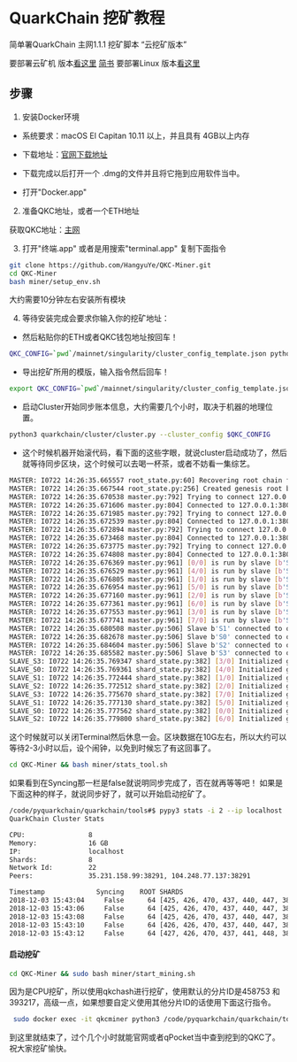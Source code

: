# QuarkChain 挖矿教程
简单署QuarkChain 主网1.1.1 挖矿脚本 “云挖矿版本”

要部署云矿机 版本[看这里](https://github.com/HangyuYe/QKC-Miner)
[简书](https://www.jianshu.com/p/14287ab02cf1)
要部署Linux 版本[看这里](https://github.com/HangyuYe/QKC-Miner/tree/master/linux)


## 步骤
1. 安装Docker环境

* 系统要求：macOS El Capitan 10.11 以上，并且具有 4GB以上内存

* 下载地址：[官网下载地址](https://store.docker.com/editions/community/docker-ce-desktop-mac)

* 下载完成以后打开一个 .dmg的文件并且将它拖到应用软件当中。

* 打开"Docker.app"

2. 准备QKC地址，或者一个ETH地址

获取QKC地址：[主网](https://mainnet.quarkchain.io)

3. 打开"终端.app" 或者是用搜索"terminal.app" 复制下面指令

```bash
git clone https://github.com/HangyuYe/QKC-Miner.git
cd QKC-Miner
bash miner/setup_env.sh
```
大约需要10分钟左右安装所有模块

4. 等待安装完成会要求你输入你的挖矿地址：

- 然后粘贴你的ETH或者QKC钱包地址按回车！

```bash
QKC_CONFIG=`pwd`/mainnet/singularity/cluster_config_template.json python3 quarkchain/tools/miner_address.py
```

- 导出挖矿所用的模版，输入指令然后回车！
```bash
export QKC_CONFIG=`pwd`/mainnet/singularity/cluster_config_template.json
```
- 启动Cluster开始同步账本信息，大约需要几个小时，取决于机器的地理位置。
```bash
python3 quarkchain/cluster/cluster.py --cluster_config $QKC_CONFIG
```
- 这个时候机器开始滚代码，看下面的这些字眼，就说cluster启动成功了，然后就等待同步区块，这个时候可以去喝一杯茶，或者不妨看一集综艺。
```bash
MASTER: I0722 14:26:35.665557 root_state.py:60] Recovering root chain from local database...
MASTER: I0722 14:26:35.667544 root_state.py:256] Created genesis root block
MASTER: I0722 14:26:35.670538 master.py:792] Trying to connect 127.0.0.1:38000
MASTER: I0722 14:26:35.671606 master.py:804] Connected to 127.0.0.1:38000
MASTER: I0722 14:26:35.671985 master.py:792] Trying to connect 127.0.0.1:38001
MASTER: I0722 14:26:35.672539 master.py:804] Connected to 127.0.0.1:38001
MASTER: I0722 14:26:35.672894 master.py:792] Trying to connect 127.0.0.1:38002
MASTER: I0722 14:26:35.673468 master.py:804] Connected to 127.0.0.1:38002
MASTER: I0722 14:26:35.673775 master.py:792] Trying to connect 127.0.0.1:38003
MASTER: I0722 14:26:35.674808 master.py:804] Connected to 127.0.0.1:38003
MASTER: I0722 14:26:35.676369 master.py:961] [0/0] is run by slave [b'S0']
MASTER: I0722 14:26:35.676529 master.py:961] [4/0] is run by slave [b'S0']
MASTER: I0722 14:26:35.676805 master.py:961] [1/0] is run by slave [b'S1']
MASTER: I0722 14:26:35.676954 master.py:961] [5/0] is run by slave [b'S1']
MASTER: I0722 14:26:35.677160 master.py:961] [2/0] is run by slave [b'S2']
MASTER: I0722 14:26:35.677361 master.py:961] [6/0] is run by slave [b'S2']
MASTER: I0722 14:26:35.677553 master.py:961] [3/0] is run by slave [b'S3']
MASTER: I0722 14:26:35.677741 master.py:961] [7/0] is run by slave [b'S3']
MASTER: I0722 14:26:35.680508 master.py:506] Slave b'S1' connected to other slaves successfully
MASTER: I0722 14:26:35.682678 master.py:506] Slave b'S0' connected to other slaves successfully
MASTER: I0722 14:26:35.684604 master.py:506] Slave b'S2' connected to other slaves successfully
MASTER: I0722 14:26:35.685582 master.py:506] Slave b'S3' connected to other slaves successfully
SLAVE_S3: I0722 14:26:35.769347 shard_state.py:382] [3/0] Initialized genensis state at root block 0 4036783e441eb5057bf2be96bf1fd4585ac49824de15c0d92a4c14a97886ca51, genesis block hash b8724a90a0de184ee6f934687a43af1155bfe931a75a3c313fcc676175b02b64
SLAVE_S0: I0722 14:26:35.769361 shard_state.py:382] [4/0] Initialized genensis state at root block 0 4036783e441eb5057bf2be96bf1fd4585ac49824de15c0d92a4c14a97886ca51, genesis block hash 8cfce6ea3c685462476721f22c8ca2ab8d99bc29871b19b0e879526bebc7c5f0
SLAVE_S1: I0722 14:26:35.772444 shard_state.py:382] [1/0] Initialized genensis state at root block 0 4036783e441eb5057bf2be96bf1fd4585ac49824de15c0d92a4c14a97886ca51, genesis block hash f02644bc2de0cd5e07b1a5fc0b2843a48722cf1156f7682e46d8290c79566a4a
SLAVE_S2: I0722 14:26:35.772512 shard_state.py:382] [2/0] Initialized genensis state at root block 0 4036783e441eb5057bf2be96bf1fd4585ac49824de15c0d92a4c14a97886ca51, genesis block hash dda81fc86497cd170440a27a24e8bb6e5ac5a5fb5379eef8b9d73f4af6d092a9
SLAVE_S3: I0722 14:26:35.775670 shard_state.py:382] [7/0] Initialized genensis state at root block 0 4036783e441eb5057bf2be96bf1fd4585ac49824de15c0d92a4c14a97886ca51, genesis block hash 81fb2c87d0c334a2d936abaa1c04044524fb54b539fe9f2fd79c4c4cdf828dc0
SLAVE_S1: I0722 14:26:35.777130 shard_state.py:382] [5/0] Initialized genensis state at root block 0 4036783e441eb5057bf2be96bf1fd4585ac49824de15c0d92a4c14a97886ca51, genesis block hash 4cdde426d9d9f948784cce5f6dd9071810e42e1f20f0e4d5beac9f888ce4c2c8
SLAVE_S0: I0722 14:26:35.777562 shard_state.py:382] [0/0] Initialized genensis state at root block 0 4036783e441eb5057bf2be96bf1fd4585ac49824de15c0d92a4c14a97886ca51, genesis block hash 04493a3c06261af970ca4fc33caa585fbcef11cdb73bb1e3be2a9f6b828a7a0f
SLAVE_S2: I0722 14:26:35.779800 shard_state.py:382] [6/0] Initialized genensis state at root block 0 4036783e441eb5057bf2be96bf1fd4585ac49824de15c0d92a4c14a97886ca51, genesis block hash 26d35714cc9fca44ec2af439636cc51fdd9a9a1de7da1253e3d5c0409d7404d7
```
这个时候就可以关闭Terminal然后休息一会。区块数据在10G左右，所以大约可以等待2-3小时以后，设个闹钟，以免到时候忘了有这回事了。

```bash
cd QKC-Miner && bash miner/stats_tool.sh
```
如果看到在Syncing那一栏是false就说明同步完成了，否在就再等等吧！
如果是下面这种的样子，就说同步好了，就可以开始启动挖矿了。
```bash
/code/pyquarkchain/quarkchain/tools#$ pypy3 stats -i 2 --ip localhost
QuarkChain Cluster Stats

CPU:                8
Memory:             16 GB
IP:                 localhost
Shards:             8
Network Id:         22
Peers:              35.231.158.99:38291, 104.248.77.137:38291

Timestamp             Syncing    ROOT SHARDS
2018-12-03 15:43:04     False      64 [425, 426, 470, 437, 440, 447, 387, 371]
2018-12-03 15:43:06     False      64 [425, 426, 470, 437, 440, 447, 387, 371]
2018-12-03 15:43:08     False      64 [425, 426, 470, 437, 440, 447, 387, 371]
2018-12-03 15:43:10     False      64 [426, 426, 470, 437, 440, 447, 387, 371]
2018-12-03 15:43:12     False      64 [427, 426, 470, 437, 441, 448, 387, 371]
```

#### 启动挖矿
```bash
cd QKC-Miner && sudo bash miner/start_mining.sh
```

因为是CPU挖矿，所以使用qkchash进行挖矿，使用默认的分片ID是458753 和 393217，高级一点，如果想要自定义使用其他分片ID的话使用下面这行指令。
```bash
 sudo docker exec -it qkcminer python3 /code/pyquarkchain/quarkchain/tools/external_miner_manager.py --config $QKC_CONFIG --worker 1 --shard $Shard_ID
```
到这里就结束了，过个几个小时就能官网或者qPocket当中查到挖到的QKC了。
祝大家挖矿愉快。
